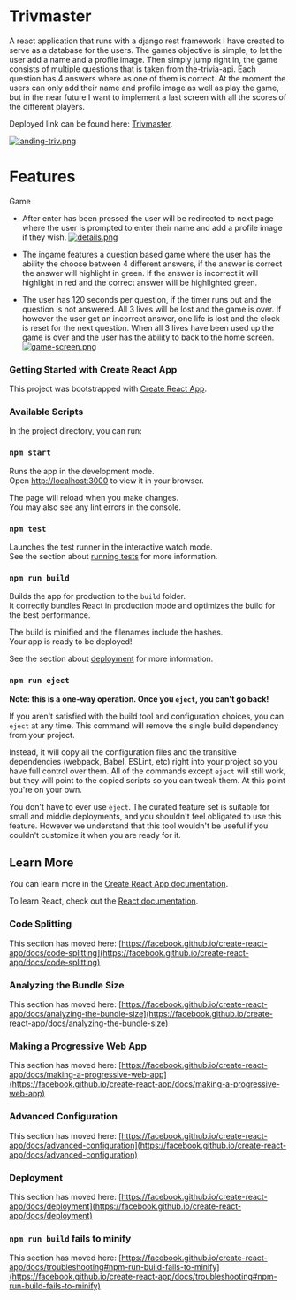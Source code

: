 # __Trivmaster__

A react application that runs with a django rest framework I have created to serve as a database for the users. The games objective is simple, to let the user add a name and a profile image. Then simply jump right in, the game consists of multiple questions that is taken from the-trivia-api. 
Each question has 4 answers where as one of them is correct. At the moment the users can only add their name and profile image as well as play the game, but in the near future I want to implement a last screen with all the scores of the different players.

Deployed link can be found here: [Trivmaster](https://trivmaster.herokuapp.com/).

[![landing-triv.png](https://i.postimg.cc/brv9VRBm/landing-triv.png)](https://postimg.cc/34PGd27G)

# __Features__

Game
- After enter has been pressed the user will be redirected to next page where the user is prompted to enter their name and add a profile image if they wish.
[![details.png](https://i.postimg.cc/ZYgwsGJ3/details.png)](https://postimg.cc/t73dYmZC)

- The ingame features a question based game where the user has the ability the choose between 4 different answers, if the answer is correct the answer will highlight in green.
If the answer is incorrect it will highlight in red and the correct answer will be highlighted green.

- The user has 120 seconds per question, if the timer runs out and the question is not answered. All 3 lives will be lost and the game is over.
If however the user get an incorrect answer, one life is lost and the clock is reset for the next question. When all 3 lives have been used up the game is over and the user has the ability to back to the home screen.
[![game-screen.png](https://i.postimg.cc/BvMgTyhj/game-screen.png)](https://postimg.cc/R3JK9Pxm)

### Getting Started with Create React App

This project was bootstrapped with [Create React App](https://github.com/facebook/create-react-app).

### Available Scripts

In the project directory, you can run:

### `npm start`

Runs the app in the development mode.\
Open [http://localhost:3000](http://localhost:3000) to view it in your browser.

The page will reload when you make changes.\
You may also see any lint errors in the console.

### `npm test`

Launches the test runner in the interactive watch mode.\
See the section about [running tests](https://facebook.github.io/create-react-app/docs/running-tests) for more information.

### `npm run build`

Builds the app for production to the `build` folder.\
It correctly bundles React in production mode and optimizes the build for the best performance.

The build is minified and the filenames include the hashes.\
Your app is ready to be deployed!

See the section about [deployment](https://facebook.github.io/create-react-app/docs/deployment) for more information.

### `npm run eject`

**Note: this is a one-way operation. Once you `eject`, you can't go back!**

If you aren't satisfied with the build tool and configuration choices, you can `eject` at any time. This command will remove the single build dependency from your project.

Instead, it will copy all the configuration files and the transitive dependencies (webpack, Babel, ESLint, etc) right into your project so you have full control over them. All of the commands except `eject` will still work, but they will point to the copied scripts so you can tweak them. At this point you're on your own.

You don't have to ever use `eject`. The curated feature set is suitable for small and middle deployments, and you shouldn't feel obligated to use this feature. However we understand that this tool wouldn't be useful if you couldn't customize it when you are ready for it.

## Learn More

You can learn more in the [Create React App documentation](https://facebook.github.io/create-react-app/docs/getting-started).

To learn React, check out the [React documentation](https://reactjs.org/).

### Code Splitting

This section has moved here: [https://facebook.github.io/create-react-app/docs/code-splitting](https://facebook.github.io/create-react-app/docs/code-splitting)

### Analyzing the Bundle Size

This section has moved here: [https://facebook.github.io/create-react-app/docs/analyzing-the-bundle-size](https://facebook.github.io/create-react-app/docs/analyzing-the-bundle-size)

### Making a Progressive Web App

This section has moved here: [https://facebook.github.io/create-react-app/docs/making-a-progressive-web-app](https://facebook.github.io/create-react-app/docs/making-a-progressive-web-app)

### Advanced Configuration

This section has moved here: [https://facebook.github.io/create-react-app/docs/advanced-configuration](https://facebook.github.io/create-react-app/docs/advanced-configuration)

### Deployment

This section has moved here: [https://facebook.github.io/create-react-app/docs/deployment](https://facebook.github.io/create-react-app/docs/deployment)

### `npm run build` fails to minify

This section has moved here: [https://facebook.github.io/create-react-app/docs/troubleshooting#npm-run-build-fails-to-minify](https://facebook.github.io/create-react-app/docs/troubleshooting#npm-run-build-fails-to-minify)
